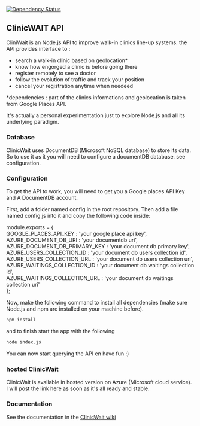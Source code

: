 [![Dependency Status](https://david-dm.org/ericnsh/clinicWaitAPI.svg)](https://david-dm.org/ericnsh/clinicWaitAPI)

## ClinicWAIT API

CliniWait is an Node.js API to improve walk-in clinics line-up systems. the API provides interface to :   

* search a walk-in clinic based on geolocation*   
* know how engorged a clinic is before going there   
* register remotely to see a doctor   
* follow the evolution of traffic and track your position   
* cancel your registration anytime when needeed   

*dependencies : part of the clinics informations and geolocation is taken from Google Places API.

It's actually a personal experimentation just to explore Node.js and all its underlying paradigm.

### Database
ClinicWait uses DocumentDB (Microsoft NoSQL database) to store its data. So to use it as it you will need to configure a documentDB database. see configuration.

### Configuration
To get the API to work, you will need to get you a Google places API Key and A DocumentDB account.

First, add a folder named config in the root repository. Then add a file named config.js into it and copy the following code inside:

module.exports = {   
    GOOGLE_PLACES_API_KEY : 'your google place api key',   
    AZURE_DOCUMENT_DB_URI : 'your documentdb uri',   
    AZURE_DOCUMENT_DB_PRIMARY_KEY : 'your document db primary key',   
    AZURE_USERS_COLLECTION_ID : 'your document db users collection id',   
    AZURE_USERS_COLLECTION_URL : 'your document db users collection uri',     
    AZURE_WAITINGS_COLLECTION_ID : 'your document db waitings collection id',     
    AZURE_WAITINGS_COLLECTION_URL : 'your document db waitings collection uri'     
};

Now, make the following command to install all dependencies (make sure Node.js and npm are installed on your machine before).

```bat
npm install
```

and to finish start the app with the following

```bat
node index.js
```

You can now start querying the API en have fun :)

### hosted ClinicWait 

ClinicWait is available in hosted version on Azure (Microsoft cloud service).   
I will post the link here as soon as it's all ready and stable.

### Documentation

See the documentation in the [ClinicWait wiki](https://github.com/ericnsh/clinicWaitAPI/wiki)
